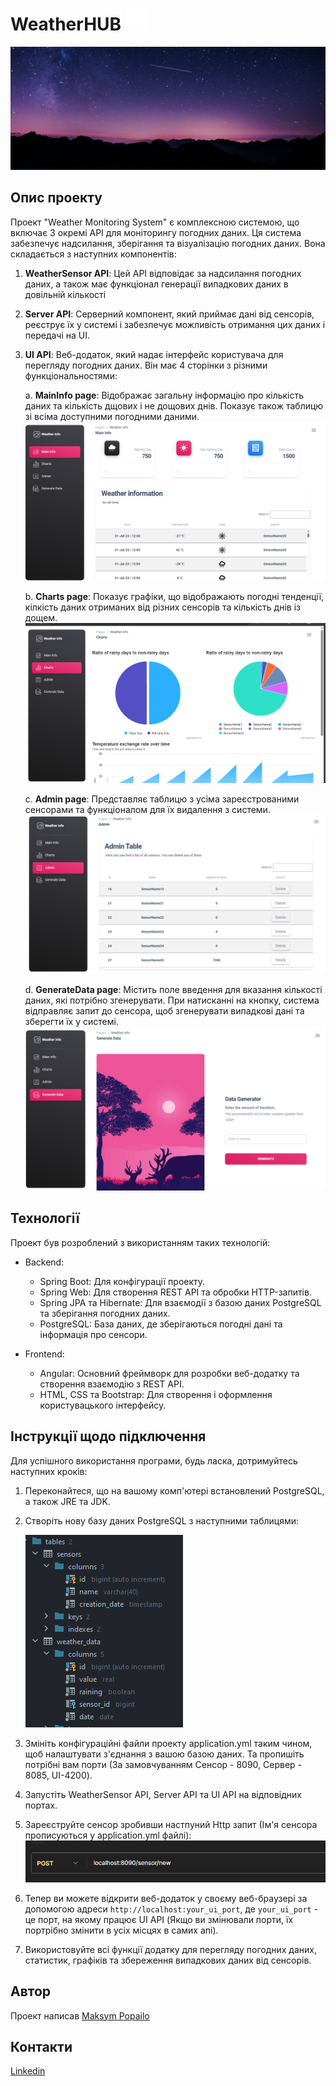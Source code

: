 # WeatherHUB ![WeatherHUB](https://github.com/MaxPopaylo/WeatherHub/blob/905b2ac3dd8078b5a30226113350ec98269067a5/UI/src/assets/img/Weather_icon35.png)

![WeatherHUB](https://github.com/MaxPopaylo/WeatherHub/blob/905b2ac3dd8078b5a30226113350ec98269067a5/UI/src/assets/img/BG2_Picture.jpg)

## Опис проекту

Проект "Weather Monitoring System" є комплексною системою, що включає 3 окремі API для моніторингу погодних даних. Ця система забезпечує надсилання, зберігання та візуалізацію погодних даних. Вона складається з наступних компонентів:

1. **WeatherSensor API**: Цей API відповідає за надсилання погодних даних, а також має функціонал генерації випадкових даних в довільній кількості

2. **Server API**: Серверний компонент, який приймає дані від сенсорів, реєструє їх у системі і забезпечує можливість отримання цих даних і передачі на UI.

3. **UI API**: Веб-додаток, який надає інтерфейс користувача для перегляду погодних даних. Він має 4 сторінки з різними функціональностями:

    a. **MainInfo page**: Відображає загальну інформацію про кількість даних та кількість дщових і не дощових днів. Показує також таблицю зі всіма доступними погодними даними.
   ![MainInfo page](https://github.com/MaxPopaylo/WeatherHub/blob/905b2ac3dd8078b5a30226113350ec98269067a5/UI/src/assets/img/MainInfo_Page.png)

    b. **Charts page**: Показує графіки, що відображають погодні тенденції, кілкість даних отриманих від різних сенсорів та кількість днів із дощем.
   ![Charts page](https://github.com/MaxPopaylo/WeatherHub/blob/905b2ac3dd8078b5a30226113350ec98269067a5/UI/src/assets/img/Charts_Page.png)

    c. **Admin page**: Представляє таблицю з усіма зареєстрованими сенсорами та функціоналом для їх видалення з системи.
   ![Admin page](https://github.com/MaxPopaylo/WeatherHub/blob/ee2d52c691fdb378e0ad02fdf846a10ea92ca745/UI/src/assets/img/Admin_Page.png)

    d. **GenerateData page**: Містить поле введення для вказання кількості даних, які потрібно згенерувати. При натисканні на кнопку, система відправляє запит до сенсора, щоб згенерувати випадкові дані та зберегти їх у системі.
   ![GenerateData page](https://github.com/MaxPopaylo/WeatherHub/blob/905b2ac3dd8078b5a30226113350ec98269067a5/UI/src/assets/img/GenerateData_Page.png)

## Технології

Проект був розроблений з використанням таких технологій:

- Backend:
  - Spring Boot: Для конфігурації проекту.
  - Spring Web: Для створення REST API та обробки HTTP-запитів.
  - Spring JPA та Hibernate: Для взаємодії з базою даних PostgreSQL та зберігання погодних даних.
  - PostgreSQL: База даних, де зберігаються погодні дані та інформація про сенсори.

- Frontend:
  - Angular: Основний фреймворк для розробки веб-додатку та створення взаємодію з REST API.
  - HTML, CSS та Bootstrap: Для створення і оформлення користувацького інтерфейсу.

## Інструкції щодо підключення

Для успішного використання програми, будь ласка, дотримуйтесь наступних кроків:

1. Переконайтеся, що на вашому комп'ютері встановлений PostgreSQL, а також JRE та JDK.

2. Створіть нову базу даних PostgreSQL з наступними таблицями:

   ![DB Tables](https://github.com/MaxPopaylo/WeatherHub/blob/905b2ac3dd8078b5a30226113350ec98269067a5/UI/src/assets/img/Tables_DB.png)

4. Змініть конфігураційні файли проекту application.yml таким чином, щоб налаштувати з'єднання з вашою базою даних. Та пропишіть потрібні вам порти (За замовчуванням Сенсор - 8090, Сервер - 8085, UI-4200).

5. Запустіть WeatherSensor API, Server API та UI API на відповідних портах.

6. Зареєструйте сенсор зробивши настпуний Http запит (Ім'я сенсора прописуються у application.yml файлі):
   ![SensorRegister Request](https://github.com/MaxPopaylo/WeatherHub/blob/905b2ac3dd8078b5a30226113350ec98269067a5/UI/src/assets/img/SensorRegister_Request.png)

7. Тепер ви можете відкрити веб-додаток у своєму веб-браузері за допомогою адреси `http://localhost:your_ui_port`, де `your_ui_port` - це порт, на якому працює UI API (Якщо ви змінювали порти, їх портрібно змінити в усіх місцях в самих апі).

8. Використовуйте всі функції додатку для перегляду погодних даних, статистик, графіків та збереження випадкових даних від сенсорів.

## Автор

Проект написав [Maksym Popailo](https://github.com/MaxPopaylo)

## Контакти
[Linkedin](https://www.linkedin.com/in/maksym-popaylo-aa97a51a9/)


